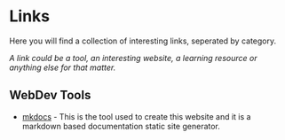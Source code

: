 # Links

Here you will find a collection of interesting links, seperated by category.

_A link could be a tool, an interesting website, a learning resource or anything else for that matter._

## WebDev Tools

- [mkdocs](https://www.mkdocs.org/) - This is the tool used to create this website and it is a markdown based documentation static site generator.
